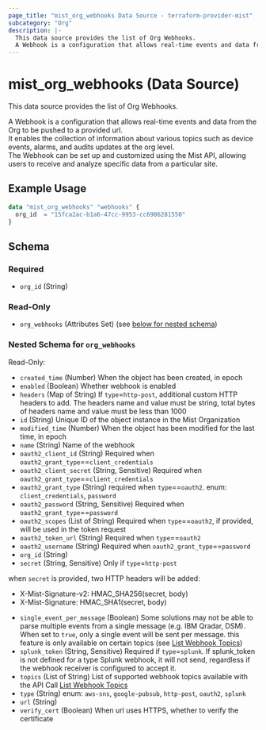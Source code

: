 ```yaml
---
page_title: "mist_org_webhooks Data Source - terraform-provider-mist"
subcategory: "Org"
description: |-
  This data source provides the list of Org Webhooks.
  A Webhook is a configuration that allows real-time events and data from the Org to be pushed to a provided url.It enables the collection of information about various topics such as device events, alarms, and audits updates at the org level.The Webhook can be set up and customized using the Mist API, allowing users to receive and analyze specific data from a particular site.
---
```


# mist_org_webhooks (Data Source)

This data source provides the list of Org Webhooks.

A Webhook is a configuration that allows real-time events and data from the Org to be pushed to a provided url.  
It enables the collection of information about various topics such as device events, alarms, and audits updates at the org level.  
The Webhook can be set up and customized using the Mist API, allowing users to receive and analyze specific data from a particular site.


## Example Usage

```terraform
data "mist_org_webhooks" "webhooks" {
  org_id  = "15fca2ac-b1a6-47cc-9953-cc6906281550"
}
```

<!-- schema generated by tfplugindocs -->
## Schema

### Required

- `org_id` (String)

### Read-Only

- `org_webhooks` (Attributes Set) (see [below for nested schema](#nestedatt--org_webhooks))

<a id="nestedatt--org_webhooks"></a>
### Nested Schema for `org_webhooks`

Read-Only:

- `created_time` (Number) When the object has been created, in epoch
- `enabled` (Boolean) Whether webhook is enabled
- `headers` (Map of String) If `type`=`http-post`, additional custom HTTP headers to add. The headers name and value must be string, total bytes of headers name and value must be less than 1000
- `id` (String) Unique ID of the object instance in the Mist Organization
- `modified_time` (Number) When the object has been modified for the last time, in epoch
- `name` (String) Name of the webhook
- `oauth2_client_id` (String) Required when `oauth2_grant_type`==`client_credentials`
- `oauth2_client_secret` (String, Sensitive) Required when `oauth2_grant_type`==`client_credentials`
- `oauth2_grant_type` (String) required when `type`==`oauth2`. enum: `client_credentials`, `password`
- `oauth2_password` (String, Sensitive) Required when `oauth2_grant_type`==`password`
- `oauth2_scopes` (List of String) Required when `type`==`oauth2`, if provided, will be used in the token request
- `oauth2_token_url` (String) Required when `type`==`oauth2`
- `oauth2_username` (String) Required when `oauth2_grant_type`==`password`
- `org_id` (String)
- `secret` (String, Sensitive) Only if `type`=`http-post` 

when `secret` is provided, two  HTTP headers will be added: 
  * X-Mist-Signature-v2: HMAC_SHA256(secret, body)
  * X-Mist-Signature: HMAC_SHA1(secret, body)
- `single_event_per_message` (Boolean) Some solutions may not be able to parse multiple events from a single message (e.g. IBM Qradar, DSM). When set to `true`, only a single event will be sent per message. this feature is only available on certain topics (see [List Webhook Topics]($e/Constants%20Definitions/listWebhookTopics))
- `splunk_token` (String, Sensitive) Required if `type`=`splunk`. If splunk_token is not defined for a type Splunk webhook, it will not send, regardless if the webhook receiver is configured to accept it.
- `topics` (List of String) List of supported webhook topics available with the API Call [List Webhook Topics]($e/Constants%20Definitions/listWebhookTopics)
- `type` (String) enum: `aws-sns`, `google-pubsub`, `http-post`, `oauth2`, `splunk`
- `url` (String)
- `verify_cert` (Boolean) When url uses HTTPS, whether to verify the certificate
